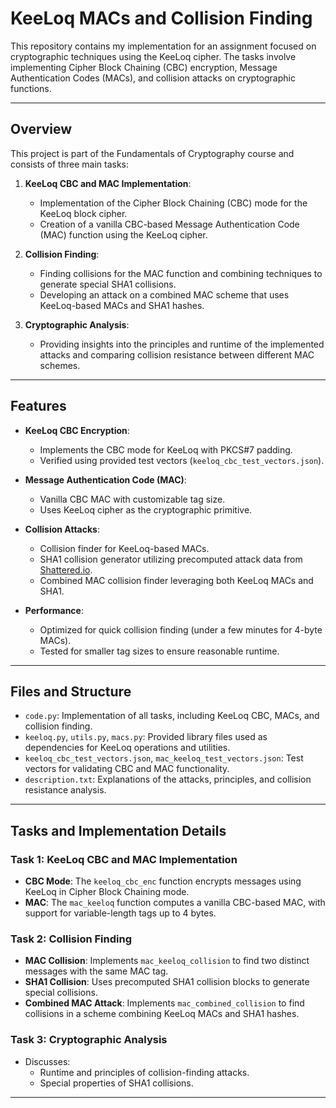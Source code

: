 # KeeLoq MACs and Collision Finding  

This repository contains my implementation for an assignment focused on cryptographic techniques using the KeeLoq cipher. The tasks involve implementing Cipher Block Chaining (CBC) encryption, Message Authentication Codes (MACs), and collision attacks on cryptographic functions.

---

## **Overview**

This project is part of the Fundamentals of Cryptography course and consists of three main tasks:

1. **KeeLoq CBC and MAC Implementation**:
   - Implementation of the Cipher Block Chaining (CBC) mode for the KeeLoq block cipher.
   - Creation of a vanilla CBC-based Message Authentication Code (MAC) function using the KeeLoq cipher.

2. **Collision Finding**:
   - Finding collisions for the MAC function and combining techniques to generate special SHA1 collisions.
   - Developing an attack on a combined MAC scheme that uses KeeLoq-based MACs and SHA1 hashes.

3. **Cryptographic Analysis**:
   - Providing insights into the principles and runtime of the implemented attacks and comparing collision resistance between different MAC schemes.

---

## **Features**

- **KeeLoq CBC Encryption**:
  - Implements the CBC mode for KeeLoq with PKCS#7 padding.
  - Verified using provided test vectors (`keeloq_cbc_test_vectors.json`).

- **Message Authentication Code (MAC)**:
  - Vanilla CBC MAC with customizable tag size.
  - Uses KeeLoq cipher as the cryptographic primitive.

- **Collision Attacks**:
  - Collision finder for KeeLoq-based MACs.
  - SHA1 collision generator utilizing precomputed attack data from [Shattered.io](https://shattered.io/).
  - Combined MAC collision finder leveraging both KeeLoq MACs and SHA1.

- **Performance**:
  - Optimized for quick collision finding (under a few minutes for 4-byte MACs).
  - Tested for smaller tag sizes to ensure reasonable runtime.

---

## **Files and Structure**

- `code.py`: Implementation of all tasks, including KeeLoq CBC, MACs, and collision finding.
- `keeloq.py`, `utils.py`, `macs.py`: Provided library files used as dependencies for KeeLoq operations and utilities.
- `keeloq_cbc_test_vectors.json`, `mac_keeloq_test_vectors.json`: Test vectors for validating CBC and MAC functionality.
- `description.txt`: Explanations of the attacks, principles, and collision resistance analysis.

---

## **Tasks and Implementation Details**

### Task 1: KeeLoq CBC and MAC Implementation
- **CBC Mode**: The `keeloq_cbc_enc` function encrypts messages using KeeLoq in Cipher Block Chaining mode.
- **MAC**: The `mac_keeloq` function computes a vanilla CBC-based MAC, with support for variable-length tags up to 4 bytes.

### Task 2: Collision Finding
- **MAC Collision**: Implements `mac_keeloq_collision` to find two distinct messages with the same MAC tag.
- **SHA1 Collision**: Uses precomputed SHA1 collision blocks to generate special collisions.
- **Combined MAC Attack**: Implements `mac_combined_collision` to find collisions in a scheme combining KeeLoq MACs and SHA1 hashes.

### Task 3: Cryptographic Analysis
- Discusses:
  - Runtime and principles of collision-finding attacks.
  - Special properties of SHA1 collisions.

---
